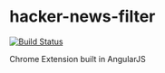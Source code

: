 # hacker-news-filter

[![Build Status](https://api.travis-ci.org/rodrwan/hacker-news-filter.svg?branch=master)](https://travis-ci.org/rodrwan/hacker-news-filter)

Chrome Extension built in AngularJS
